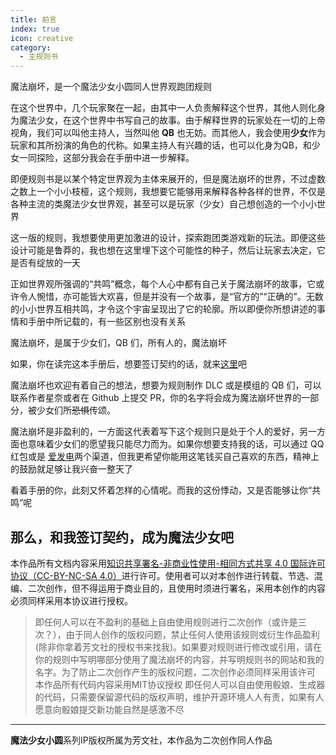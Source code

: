 ```yaml
---
title: 前言
index: true
icon: creative
category:
  - 主规则书
---
```

魔法崩坏，是一个魔法少女小圆同人世界观跑团规则

在这个世界中，几个玩家聚在一起，由其中一人负责解释这个世界，其他人则化身为魔法少女，在这个世界中书写自己的故事。由于解释世界的玩家处在一切的上帝视角，我们可以叫他主持人，当然叫他 **QB** 也无妨。而其他人，我会使用**少女**作为玩家和其所扮演的角色的代称。如果主持人有兴趣的话，也可以化身为QB，和少女一同探险，这部分我会在手册中进一步解释。

即便规则书是以某个特定世界观为主体来展开的，但是魔法崩坏的世界，不过虚数之数上一个小小枝桠，这个规则，我想要它能够用来解释各种各样的世界，不仅是各种主流的类魔法少女世界观，甚至可以是玩家（少女）自己想创造的一个小小世界

这一版的规则，我想要使用更加激进的设计，探索跑团类游戏新的玩法。即便这些设计可能是鲁莽的，我也想在这里埋下这个可能性的种子，然后让玩家去决定，它是否有绽放的一天

正如世界观所强调的“共鸣”概念，每个人心中都有自己关于魔法崩坏的故事，它或许令人惋惜，亦可能皆大欢喜，但是并没有一个故事，是“官方的”“正确的”。无数的小小世界互相共鸣，才令这个宇宙呈现出了它的轮廓。所以即便你所想讲述的事情和手册中所记载的，有一些区别也没有关系

魔法崩坏，是属于少女们，QB 们，所有人的，魔法崩坏

如果，你在读完这本手册后，想要签订契约的话，就来[这里](https://jq.qq.com/?_wv=1027&k=LsRdMXNg)吧

魔法崩坏也欢迎有着自己的想法，想要为规则制作 DLC 或是模组的 QB 们，可以联系作者星奈或者在 Github 上提交 PR，你的名字将会成为魔法崩坏世界的一部分，被少女们所~~恐惧~~传颂。

魔法崩坏是非盈利的，一方面这代表着写下这个规则只是处于个人的爱好，另一方面也意味着少女们的愿望我只能尽力而为。如果你想要支持我的话，可以通过 QQ 红包或是 [爱发电](https://afdian.net/@ssrvup)两个渠道，但我更希望你能用这笔钱买自己喜欢的东西，精神上的鼓励就足够让我兴奋一整天了

看着手册的你，此刻又怀着怎样的心情呢。而我的这份悸动，又是否能够让你“共鸣”呢

那么，和我签订契约，成为魔法少女吧
---
本作品所有文档内容采用[知识共享署名-非商业性使用-相同方式共享 4.0 国际许可协议（CC-BY-NC-SA 4.0）](http://creativecommons.org/licenses/by-nc-sa/4.0/)进行许可。使用者可以对本创作进行转载、节选、混编、二次创作，但不得运用于商业目的，且使用时须进行署名，采用本创作的内容必须同样采用本协议进行授权。
> 即任何人可以在不盈利的基础上自由使用规则进行二次创作（或许是三次？），由于同人创作的版权问题，禁止任何人使用该规则或衍生作品盈利(除非你拿着芳文社的授权书来找我)。如果要对规则进行修改或引用，请在你的规则中写明哪部分使用了魔法崩坏的内容，并写明规则书的网站和我的名字。为了防止二次创作产生的版权问题，二次创作必须同样采用该许可
本作品所有代码内容采用MIT协议授权
> 即任何人可以自由使用骰娘、生成器的代码，只需要保留源代码的版权声明，维护开源环境人人有责，如果有人愿意向骰娘提交新功能自然是感激不尽
---
**魔法少女小圆**系列IP版权所属为芳文社，本作品为二次创作同人作品
